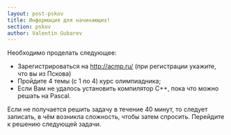 ```yaml
---
layout: post-pskov
title: Информация для начинающих!
section: pskov
author: Valentin Gubarev
---
```


Необходимо проделать следующее:

* Зарегистрироваться на <http://acmp.ru/> (при регистрации укажите, что вы из Пскова)
* Пройдите 4 темы (с 1 по 4) курс олимпиадника;
* Если Вам не удалось установить компилятор C++, пока что можно решать на Pascal.

Если не получается решить задачу в течение 40 минут, то следует записать, в чём возникла сложность, чтобы затем спросить. Перейдите к решению следующей задачи. 